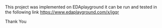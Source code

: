 This project was implemented on EDAplayground
it can be run and tested in the following link
https://www.edaplayground.com/x/jgqr

Thank You
